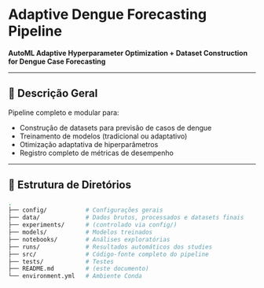 # Adaptive Dengue Forecasting Pipeline

**AutoML Adaptive Hyperparameter Optimization + Dataset Construction for Dengue Case Forecasting**

---

## 📌 Descrição Geral

Pipeline completo e modular para:

- Construção de datasets para previsão de casos de dengue
- Treinamento de modelos (tradicional ou adaptativo)
- Otimização adaptativa de hiperparâmetros
- Registro completo de métricas de desempenho

---

## 📂 Estrutura de Diretórios

```bash
.
├── config/           # Configurações gerais
├── data/             # Dados brutos, processados e datasets finais
├── experiments/      # (controlado via config/)
├── models/           # Modelos treinados
├── notebooks/        # Análises exploratórias
├── runs/             # Resultados automáticos dos studies
├── src/              # Código-fonte completo do pipeline
├── tests/            # Testes
├── README.md         # (este documento)
└── environment.yml   # Ambiente Conda
